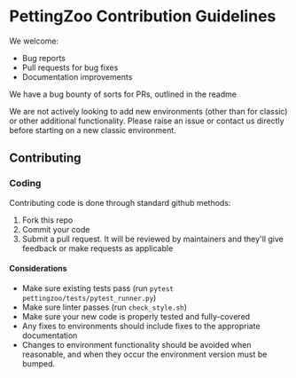 # PettingZoo Contribution Guidelines

We welcome:

- Bug reports
- Pull requests for bug fixes
- Documentation improvements

We have a bug bounty of sorts for PRs, outlined in the readme

We are not actively looking to add new environments (other than for classic) or other additional functionality. Please raise an issue or contact us directly before starting on a new classic environment.

## Contributing

### Coding

Contributing code is done through standard github methods:

1. Fork this repo
1. Commit your code
1. Submit a pull request. It will be reviewed by maintainers and they'll give feedback or make requests as applicable

#### Considerations
- Make sure existing tests pass (run `pytest pettingzoo/tests/pytest_runner.py`)
- Make sure linter passes (run `check_style.sh`)
- Make sure your new code is properly tested and fully-covered
- Any fixes to environments should include fixes to the appropriate documentation
- Changes to environment functionality should be avoided when reasonable, and when they occur the environment version must be bumped.
